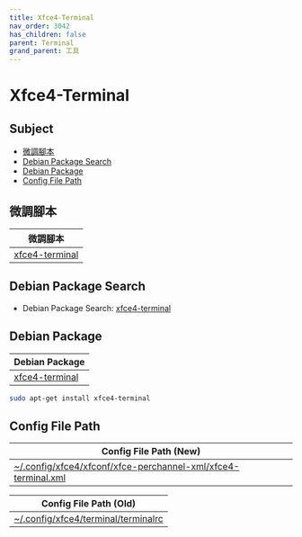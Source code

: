 ```yaml
---
title: Xfce4-Terminal
nav_order: 3042
has_children: false
parent: Terminal
grand_parent: 工具
---
```



# Xfce4-Terminal


## Subject

* [微調腳本](#微調腳本)
* [Debian Package Search](#debian-package-search)
* [Debian Package](#debian-package)
* [Config File Path](#config-file-path)


## 微調腳本

| 微調腳本 |
| --- |
| [xfce4-terminal](https://github.com/samwhelp/debian-adjustment/tree/main/prototype/tool/xfce4-terminal) |


## Debian Package Search

* Debian Package Search: [xfce4-terminal](https://packages.debian.org/search?searchon=names&keywords=xfce4-terminal)


## Debian Package

| Debian Package |
| --- |
| [xfce4-terminal](https://packages.debian.org/stable/xfce4-terminal) |

``` sh
sudo apt-get install xfce4-terminal
```


## Config File Path

| Config File Path (New) |
| --- |
| [~/.config/xfce4/xfconf/xfce-perchannel-xml/xfce4-terminal.xml](https://github.com/samwhelp/debian-adjustment/blob/main/prototype/tool/xfce4-terminal/asset/overlay/etc/skel/.config/xfce4/xfconf/xfce-perchannel-xml/xfce4-terminal.xml) |


| Config File Path (Old)  |
| --- |
| [~/.config/xfce4/terminal/terminalrc](https://github.com/samwhelp/debian-adjustment/blob/main/prototype/tool/xfce4-terminal/asset/overlay/etc/skel/.config/xfce4/terminal/terminalrc) |
